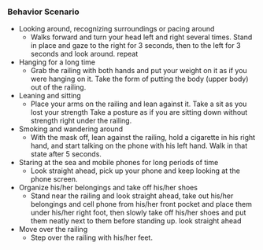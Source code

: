 ### Behavior Scenario

- Looking around, recognizing surroundings or pacing around
    - Walks forward and turn your head left and right several times. Stand in place and gaze to the right for 3 seconds, then to the left for 3 seconds and look around. repeat
- Hanging for a long time
    - Grab the railing with both hands and put your weight on it as if you were hanging on it. Take the form of putting the body (upper body) out of the railing.
- Leaning and sitting
    - Place your arms on the railing and lean against it.  Take a sit as you lost your strength Take a posture as if you are sitting down without strength right under the railing.
- Smoking and wandering around
    - With the mask off, lean against the railing, hold a cigarette in his right hand, and start talking on the phone with his left hand. Walk in that state after 5 seconds.
- Staring at the sea and mobile phones for long periods of time
    - Look straight ahead, pick up your phone and keep looking at the phone screen.
- Organize his/her belongings and take off his/her shoes
    - Stand near the railing and look straight ahead, take out his/her belongings and cell phone from his/her front pocket and place them under his/her right foot, then slowly take off his/her shoes and put them neatly next to them before standing up. look straight ahead
- Move over the railing
    - Step over the railing with his/her feet.
